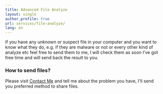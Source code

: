 ```yaml
---
title: Advanced File Analyze
layout: single
author_profile: true
url: services/file-analyze/
lang: en
---
```

If you have any unknown or suspect file in your computer and you want to know what they do, e.g. if they are malware or not or every other kind of analyze etc feel free to send them to me, I will check them as soon I've got free time and will send back the result to you.

### How to send files?

Please visit [Contact Me](/en/contact-me/) and tell me about the problem you have, I'll send you preferred method to share files.
